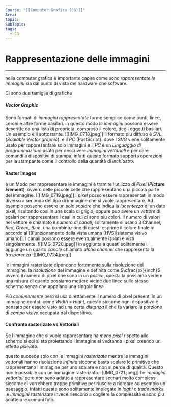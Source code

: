 ```yaml
---
Course: "[[Computer Grafica (CG)]]"
Area: 
topic: 
SubTopic: 
tags:
  - CG
---
```



# Rappresentazione delle immagini
---
nella computer grafica è importante capire come sono _rappresentate le immagini_ sia dal punto di vista del hardware che software.

Ci sono due famiglie di grafiche

##### Vector Graphic
Sono formati di _immagini rappresentate_ forme semplice come punti, linee, cerchi e altre forme basilari. 
in questo modo _le immagini_ possono essere descritte da una lista di proprietà, compreso il colore, degli oggetti basilari.
Un esempio è il sottostante.
![[IMG_0718.jpeg]]
il formato piu diffuso è _SVL_ (_Scalable Vector graphic_). e il _PC_ (PostScript).
dove l _SVG_ viene solitamente usato per rappresentare solo immagini e il _PC_ è un _Linguaggio di programmazione_ usato per descrivere _immagini vettoriali_ e per dare comandi a dispositivi di stampa, infatti questo formato supporta operazioni per la stampante come il controllo della quantità di _inchiostro_.



#### Raster Images
è un Modo per rappresentare le immagini è tramite l utilizzo di _Pixel_ (__*Pic*ture *El*ement__), ovvero delle piccole celle che rappresentano una piccola parte del immagine.
![[IMG_0719.jpeg]]
I _pixel_ posso essere rappresentati in modo diverso a seconda del tipo di immagine che si vuole rappresentare.
Ad esempio possono essere un solo _scalare_ che indica la _lucentezza_ di un dato pixel, risultando cosi in una scala di grigio, oppure puo avere un _vettore_ di scalari per rappresentare i casi in cui ci sono piu colori. il numero di valori nel vettore è chiamato il _numero di canali_, solitamente si usano 3 Channel, _Red, Green, Blue_, una combinazione di questi esprime il colore finale in accordo al [[Funzionamento della vista umana (HVS)|sistema visivo umano]]. I canali possono essere eventualmente isolati e visti singolarmente.
![[IMG_0720.jpeg]]
in aggiunta a questi solitamente i aggiunge un quarto _canale_ chiamato _alpha channel_ che rappresenta la _trasparenza_
![[IMG_0724.jpeg]]


le  immagini rasterizate dipendono fortemente sulla risoluzione del immagine. 
la _risoluzione_ del immagine è definita come $\cfrac{px}{inch}$ ovvero il numero di pixel che sono in un _pollice_, questa la possiamo vedere una misura di quanto possiamo mettere vicine due linee sullo stesso schermo senza che appaiano una singola linea

Più _comunemente_ pero si usa direttamente il numero di pixel presenti in un immagine contati come $Width \times Hight$, questo siccome ogni dispositivo è pensato per essere visto ad una certa _distanza_ il che fa variare la porzione di _campo visivo_ occupata dal dispositivo.


#### Confronto rasterizate vs Vettoriali
Se l immagine che si vuole rappresentare ha _meno pixel_ rispetto allo scherno si cui si sta proiettando l immagine si vedranno i pixel creando un effetto _pixelato_.

questo succede solo con le immagini _rasterizate_ mentre le immagini vettoriali hanno risoluzione _infinita_ siccome basta scalare le primitive che rappresentano l immagine per uno scalare e non si perde di qualità. Questo non è possibile con un immagine rasterizata.
![[IMG_0721.jpeg]]
 Le _immagini vettoriali_ pero non sono adatte a rappresentare scenari molto complessi siccome ci vorrebbero troppe primitive per riuscire a ricreare ad esempio un paesaggio. Infatti queste sono solitamente impiegate in _loghi_ o _trade marks_.
 le _immagini rasterizate_ invece riescono a cogliere la complessità e sono piu adatte a le comuni foto.